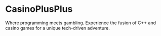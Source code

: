 # CasinoPlusPlus
Where programming meets gambling. Experience the fusion of C++ and casino games for a unique tech-driven adventure.
